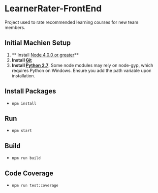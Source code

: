 # LearnerRater-FrontEnd
Project used to rate recommended learning courses for new team members.

## Initial Machien Setup
1. ** Install [Node 4.0.0 or greater](https://nodejs.org)**
2. **Install [Git](https://git-scm.com/downloads)**
3. **Install [Python 2.7](https://www.python.org/downloads/)**. Some node modules may rely on node-gyp, which requires Python on Windows. Ensure you add the path variable upon installation.

## Install Packages
* ```npm install```

## Run
* ```npm start```

## Build
* ```npm run build```

## Code Coverage
* ```npm run test:coverage```
